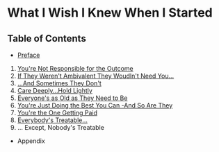 # What I Wish I Knew When I Started

## Table of Contents

- [Preface](./Preface.md)
1. [You're Not Responsible for the Outcome](./Not_Responsible.md)
2. [If They Weren't Ambivalent They Woudln't Need You...](./Ambivalent.md)
3. [...And Sometimes They Don't](./Sometimes_They_Dont.md)
4. [Care Deeply...Hold Lightly](./Care_Deeply.md)
5. [Everyone's as Old as They Need to Be](./Old_as_they_need.md)
6. [You're Just Doing the Best You Can -And So Are They](./Doing_The_Best_You_Can.md)
7. [You're the One Getting Paid](./You_Get_Paid.md)
8. [Everybody's Treatable...](./Everbody_is_Treatable.md)
9. ... Except, Nobody's Treatable
- Appendix
